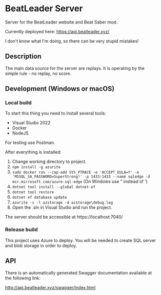 # BeatLeader Server

Server for the BeatLeader website and Beat Saber mod.

Currently deployed here: https://api.beatleader.xyz/

I don't know what I'm doing, so there can be very stupid mistakes!

## Description

The main data source for the server are replays. It is operating by the simple rule - no replay, no score.

## Development (Windows or macOS)

### Local build

To start this thing you need to install several tools:

- Visual Studio 2022
- Docker
- NodeJS

For testing use Postman.

After everything is installed:

1) Change working directory to project.
2) `npm install -g azurite`
3) `sudo docker run --cap-add SYS_PTRACE -e 'ACCEPT_EULA=Y' -e 'MSSQL_SA_PASSWORD=SuperStrong!' -p 1433:1433 --name sqledge -d mcr.microsoft.com/azure-sql-edge` (On Windows use " instead of ')
4) `dotnet tool install --global dotnet-ef`
5) `dotnet tool restore`
6) `dotnet ef database update`
7) `azurite -s -l azstorage -d azstorage\debug.log`
8) Open the .sln in Visual Studio and run the project.

The server should be accessible at https://localhost:7040/

### Release build

This project uses Azure to deploy. You will be needed to create SQL server and blob storage in order to deploy.

## API 

There is an automatically generated Swagger documentation available at the following link:

http://api.beatleader.xyz/swagger/index.html
